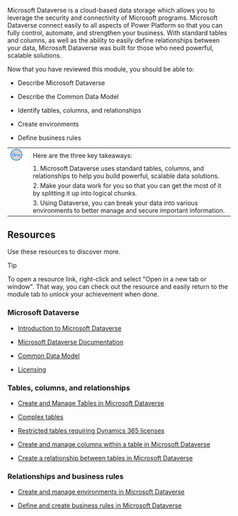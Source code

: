 Microsoft Dataverse is a cloud-based data storage which allows you to leverage the security and connectivity of Microsoft programs. Microsoft Dataverse connect easily to all aspects of Power Platform so that you can fully control, automate, and strengthen your business. With standard tables and columns, as well as the ability to easily define relationships between your data, Microsoft Dataverse was built for those who need powerful, scalable solutions.

Now that you have reviewed this module, you should be able to:

- Describe Microsoft Dataverse

- Describe the Common Data Model

- Identify tables, columns, and relationships

- Create environments

- Define business rules

| | |
| - | - | 
| ![Icon of lightbulb](../media/key-takeaway.png) | Here are the three key takeaways:|
| | 1. Microsoft Dataverse uses standard tables, columns, and relationships to help you build powerful, scalable data solutions. | 
| | 2. Make your data work for you so that you can get the most of it by splitting it up into logical chunks. | 
| | 3. Using Dataverse, you can break your data into various environments to better manage and secure important information. | 

## Resources

Use these resources to discover more.

> [!TIP]
> To open a resource link, right-click and select "Open in a new tab or window". That way, you can check out the resource and easily return to the module tab to unlock your achievement when done.

### Microsoft Dataverse

- [Introduction to Microsoft Dataverse](https://docs.microsoft.com/learn/modules/intro-common-data-service/)

- [Microsoft Dataverse Documentation](https://docs.microsoft.com/powerapps/maker/common-data-service/data-platform-intro)

- [Common Data Model](https://docs.microsoft.com/business-applications-release-notes/april19/cdm-data-integration/common-data-model-cdm)

- [Licensing](https://download.microsoft.com/download/9/5/6/9568EFD0-403D-4AE4-95F0-7FACA2CCB2E4/Power%20Apps%20and%20Power%20Automate%20Licensing%20Guide%20-%20Nov%202019.pdf)

### Tables, columns, and relationships

- [Create and Manage Tables in Microsoft Dataverse](https://docs.microsoft.com/learn/modules/create-manage-entities/)

- [Complex tables](https://docs.microsoft.com/powerapps/maker/common-data-service/data-platform-complex-entities)

- [Restricted tables requiring Dynamics 365 licenses](https://docs.microsoft.com/powerapps/maker/common-data-service/data-platform-restricted-entities)

- [Create and manage columns within a table in Microsoft Dataverse](https://docs.microsoft.com/learn/modules/create-manage-fields-within-entity/)

- [Create a relationship between tables in Microsoft Dataverse](https://docs.microsoft.com/learn/modules/create-relationship-between-cds-entities/)

### Relationships and business rules

- [Create and manage environments in Microsoft Dataverse](https://docs.microsoft.com/learn/modules/create-manage-environments/1-intro)

- [Define and create business rules in Microsoft Dataverse](https://docs.microsoft.com/learn/modules/define-create-business-rules/)